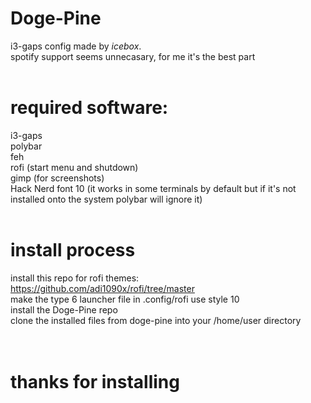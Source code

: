 # Doge-Pine
i3-gaps config made by *icebox*.<br />
spotify support seems unnecasary, for me it's the best part
<br /><br />
# required software:
i3-gaps<br />
polybar<br />
feh<br />
rofi (start menu and shutdown)<br />
gimp (for screenshots)<br />
Hack Nerd font 10 (it works in some terminals by default but if it's not installed onto the system polybar will ignore it)
<br /><br />
# install process
install this repo for rofi themes: https://github.com/adi1090x/rofi/tree/master<br />
make the type 6 launcher file in .config/rofi use style 10<br />
install the Doge-Pine repo<br />
clone the installed files from doge-pine into your /home/user directory<br />
<br /><br />
# thanks for installing
